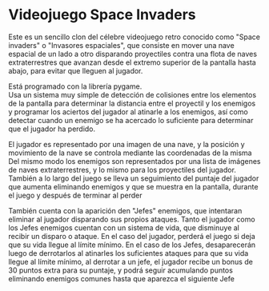 # Videojuego Space Invaders 

Este es un sencillo clon del célebre videojuego retro conocido como "Space invaders" o "Invasores espaciales", 
que consiste en mover una nave espacial de un lado a otro disparando proyectiles contra una flota de naves extraterrestres que avanzan desde el extremo superior de la pantalla hasta abajo, 
para evitar que lleguen al jugador. 

Está programado con la librería pygame.  
Usa un sistema muy simple de detección de colisiones entre los elementos de la pantalla para determinar la distancia entre el proyectil y los enemigos 
y programar los aciertos del jugador al atinarle a los enemigos, 
así como detectar cuando un enemigo se ha acercado lo suficiente para determinar que el jugador ha perdido. 

El jugador es representado por una imagen de una nave, y la posición y movimiento de la nave se controla mediante las coordenadas de la misma 
Del mismo modo los enemigos son representados por una lista de imágenes de naves extraterrestres, y lo mismo para los proyectiles del jugador. 
También a lo largo del juego se lleva un seguimiento del puntaje del jugador que aumenta eliminando enemigos y que se muestra en la pantalla, durante el juego y después de terminar al perder 

También cuenta con la aparición den "Jefes" enemigos, que intentaran eliminar al jugador disparando sus propios ataques. 
Tanto el jugador como los Jefes enemigos cuentan con un sistema de vida, que disminuye al recibir un disparo o ataque. 
En el caso del jugador, perderá el juego si deja que su vida llegue al límite mínimo. 
En el caso de los Jefes, desaparecerán luego de derrotarlos al atinarles los suficientes ataques para que su vida llegue al límite mínimo, 
al derrotar a un jefe, el jugador recibe un bonus de 30 puntos extra para su puntaje, 
y podrá seguir acumulando puntos eliminando enemigos comunes hasta que aparezca el siguiente Jefe 
